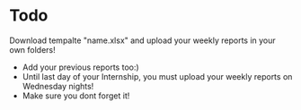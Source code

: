 # Todo
Download tempalte "name.xlsx" and upload your weekly reports in your own folders!
- Add your previous reports too:)
- Until last day of your Internship, you must upload your weekly reports on Wednesday nights!
- Make sure you dont forget it!